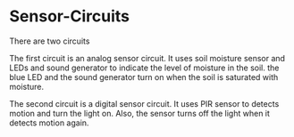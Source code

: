 # Sensor-Circuits

There are two circuits

The first circuit is an analog sensor circuit. 
It uses soil moisture sensor and LEDs and sound generator to indicate the level of moisture in the soil. 
the blue LED and the sound generator turn on when the soil is saturated with moisture.

The second circuit is a digital sensor circuit. 
It uses PIR sensor to detects motion and turn the light on. Also, the sensor turns off the light when it detects motion again. 


